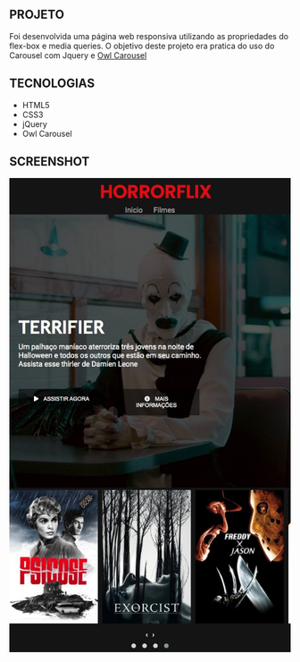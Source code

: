 ## PROJETO

Foi desenvolvida uma página web responsiva utilizando as propriedades do flex-box e media queries.
O objetivo deste projeto era pratica do uso do Carousel com Jquery e [Owl Carousel](https://owlcarousel2.github.io/OwlCarousel2/)

## TECNOLOGIAS

- HTML5
- CSS3
- jQuery
- Owl Carousel

## SCREENSHOT

![image](https://github.com/flavio-sipoli/horrorflix/blob/master/assets/screenshot/screenshot.png)
